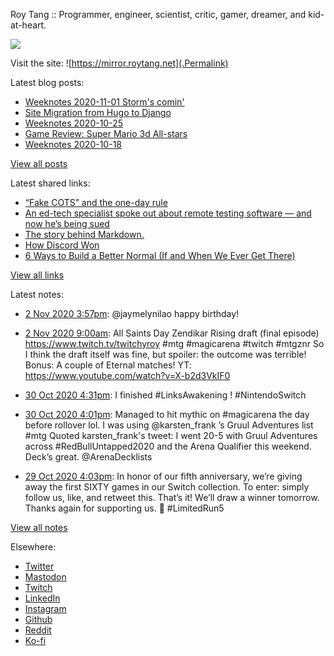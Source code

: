 Roy Tang :: Programmer, engineer, scientist, critic, gamer, dreamer, and kid-at-heart.

![](https://roytang.net/img/profile.jpg)

Visit the site: ![https://mirror.roytang.net](.Permalink)

Latest blog posts:
    

- [Weeknotes 2020-11-01 Storm&#39;s comin&#39;](https://mirror.roytang.net/2020/11/weeknotes-2020-11-01/)
- [Site Migration from Hugo to Django](https://mirror.roytang.net/2020/10/site-migration-from-hugo-to-django/)
- [Weeknotes 2020-10-25](https://mirror.roytang.net/2020/10/weeknotes-2020-10-25/)
- [Game Review: Super Mario 3d All-stars](https://mirror.roytang.net/2020/10/mario-3d-all-stars/)
- [Weeknotes 2020-10-18](https://mirror.roytang.net/2020/10/weeknotes-2020-10-18/)

[View all posts](https://mirror.roytang.net/blog)

Latest shared links:
    

- [“Fake COTS” and the one-day rule](https://mirror.roytang.net/2020/10/fake-cots-and-the-one-day-rule/)
- [An ed-tech specialist spoke out about remote testing software — and now he’s being sued](https://mirror.roytang.net/2020/10/an-ed-tech-specialist-spoke-out-about-remote-testing-software-and-now-hes-being-sued/)
- [The story behind Markdown.](https://mirror.roytang.net/2020/10/the-story-behind-markdown/)
- [How Discord Won](https://mirror.roytang.net/2020/10/how-discord-won/)
- [6 Ways to Build a Better Normal (If and When We Ever Get There)](https://mirror.roytang.net/2020/10/6-ways-to-build-a-better-normal-if-and-when-we-ever-get-there/)

[View all links](https://mirror.roytang.net/links)

Latest notes:
    

- [2 Nov 2020 3:57pm](https://mirror.roytang.net/2020/11/1323293273360756736/): @jaymelynilao happy birthday!
- [2 Nov 2020 9:00am](https://mirror.roytang.net/2020/11/1323188153411424256/): All Saints Day Zendikar Rising draft (final episode) https://www.twitch.tv/twitchyroy #mtg #magicarena #twitch #mtgznr
So I think the draft itself was fine, but spoiler: the outcome was terrible! Bonus: A couple of Eternal matches!
YT: https://www.youtube.com/watch?v=X-b2d3VkIF0
- [30 Oct 2020 4:31pm](https://mirror.roytang.net/2020/10/1322214646221205504/): I finished #LinksAwakening ! #NintendoSwitch
- [30 Oct 2020 4:01pm](https://mirror.roytang.net/2020/10/1322207028756930560/): Managed to hit mythic on #magicarena the day before rollover lol. I was using @karsten_frank &rsquo;s Gruul Adventures list #mtg
Quoted karsten_frank&#39;s tweet:   I went 20-5 with Gruul Adventures across #RedBullUntapped2020 and the Arena Qualifier this weekend. Deck&rsquo;s great.
@ArenaDecklists
 
- [29 Oct 2020 4:03pm](https://mirror.roytang.net/2020/10/1321845000108306432/): In honor of our fifth anniversary, we&rsquo;re giving away the first SIXTY games in our Switch collection.
To enter: simply follow us, like, and retweet this. That&rsquo;s it! We&rsquo;ll draw a winner tomorrow.
Thanks again for supporting us. 🥰 #LimitedRun5

[View all notes](https://mirror.roytang.net/notes)

Elsewhere:

- [Twitter](https://twitter.com/roytang)
- [Mastodon](https://mastodon.technology/@roytang)
- [Twitch](https://twitch.tv/twitchyroy)
- [LinkedIn](https://www.linkedin.com/in/roytang)
- [Instagram](https://instagram.com/roytang0400)
- [Github](https://github.com/roytang)
- [Reddit](https://reddit.com/u/hungryroy)
- [Ko-fi](https://ko-fi.com/roytang)